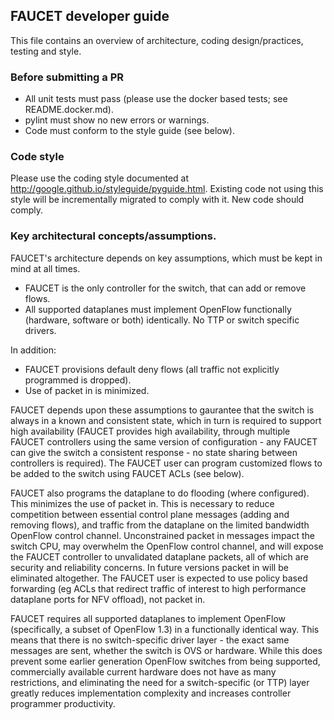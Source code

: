 ## FAUCET developer guide

This file contains an overview of architecture, coding design/practices, testing and style.

### Before submitting a PR

* All unit tests must pass (please use the docker based tests; see README.docker.md).
* pylint must show no new errors or warnings.
* Code must conform to the style guide (see below).

### Code style

Please use the coding style documented at http://google.github.io/styleguide/pyguide.html. Existing
code not using this style will be incrementally migrated to comply with it. New code should comply.

### Key architectural concepts/assumptions.

FAUCET's architecture depends on key assumptions, which must be kept in mind at all times.

* FAUCET is the only controller for the switch, that can add or remove flows.
* All supported dataplanes must implement OpenFlow functionally (hardware, software or both) identically. No TTP or switch specific drivers.

In addition:

* FAUCET provisions default deny flows (all traffic not explicitly programmed is dropped).
* Use of packet in is minimized.

FAUCET depends upon these assumptions to gaurantee that the switch is always in a known and consistent
state, which in turn is required to support high availability (FAUCET provides high availability, through
multiple FAUCET controllers using the same version of configuration - any FAUCET can give the switch
a consistent response - no state sharing between controllers is required). The FAUCET user can program
customized flows to be added to the switch using FAUCET ACLs (see below).

FAUCET also programs the dataplane to do flooding (where configured). This minimizes the use of packet in.
This is necessary to reduce competition between essential control plane messages (adding and removing flows),
and traffic from the dataplane on the limited bandwidth OpenFlow control channel. Unconstrained packet in messages
impact the switch CPU, may overwhelm the OpenFlow control channel, and will expose the FAUCET controller to
unvalidated dataplane packets, all of which are security and reliability concerns. In future versions
packet in will be eliminated altogether. The FAUCET user is expected to use policy based forwarding
(eg ACLs that redirect traffic of interest to high performance dataplane ports for NFV offload), not packet in.

FAUCET requires all supported dataplanes to implement OpenFlow (specifically, a subset of OpenFlow 1.3)
in a functionally identical way. This means that there is no switch-specific driver layer - the exact same
messages are sent, whether the switch is OVS or hardware. While this does prevent some earlier generation
OpenFlow switches from being supported, commercially available current hardware does not have as many restrictions,
and eliminating the need for a switch-specific (or TTP) layer greatly reduces implementation complexity and
increases controller programmer productivity.
